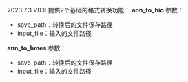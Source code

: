 2023.7.3
V0.1: 提供2个基础的格式转换功能：
**ann_to_bio**
参数：
- save_path：转换后的文件保存路径
- input_file：输入的文件路径

**ann_to_bmes**
参数：
- save_path：转换后的文件保存路径
- input_file：输入的文件路径